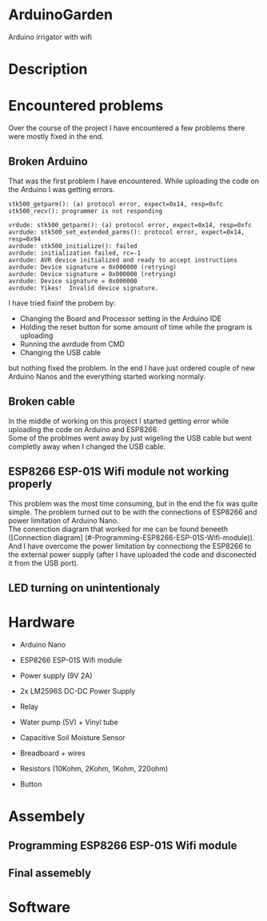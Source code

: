 # ArduinoGarden
Arduino irrigator with wifi

# Description

# Encountered problems
Over the course of the project I have encountered a few problems there were mostly fixed in the end.

## Broken Arduino
That was the first problem I have encountered. While uploading the code on the Arduino I was getting errors.

```
stk500_getparm(): (a) protocol error, expect=0x14, resp=0xfc
stk500_recv(): programmer is not responding

vrdude: stk500_getparm(): (a) protocol error, expect=0x14, resp=0xfc
avrdude: stk500_set_extended_parms(): protocol error, expect=0x14, resp=0x94
avrdude: stk500_initialize(): failed
avrdude: initialization failed, rc=-1
avrdude: AVR device initialized and ready to accept instructions
avrdude: Device signature = 0x000000 (retrying)
avrdude: Device signature = 0x000000 (retrying)
avrdude: Device signature = 0x000000
avrdude: Yikes!  Invalid device signature. 
```

I have tried fixinf the probem by:
- Changing the Board and Processor setting in the Arduino IDE
- Holding the reset button for some amount of time while the program is uploading
- Running the avrdude from CMD
- Changing the USB cable

but nothing fixed the problem. In the end I have just ordered couple of new Arduino Nanos and the everything started working normaly.

## Broken cable
In the middle of working on this project I started getting error while uploading the code on Arduino and ESP8266.  
Some of the problmes went away by just wigeling the USB cable but went completly away when I changed the USB cable.

## ESP8266 ESP-01S Wifi module not working properly
This problem was the most time consuming, but in the end the fix was quite simple. The problem turned out to be with the connections of ESP8266 and power limitation of Arduino Nano.  
The conenction diagram that worked for me can be found beneeth ([Connection diagram] (#-Programming-ESP8266-ESP-01S-Wifi-module)).  
And I have overcome the power limitation by connectiong the ESP8266 to the external power supply (after I have uploaded the code and disconected it from the USB port).

## LED turning on unintentionaly


# Hardware
- Arduino Nano  
- ESP8266 ESP-01S Wifi module

- Power supply (9V 2A)
- 2x LM2596S DC-DC Power Supply
- Relay
- Water pump (5V) + Vinyl tube
- Capacitive Soil Moisture Sensor
- Breadboard + wires
- Resistors (10Kohm, 2Kohm, 1Kohm, 220ohm)
- Button


# Assembely
## Programming ESP8266 ESP-01S Wifi module


## Final assemebly


# Software
